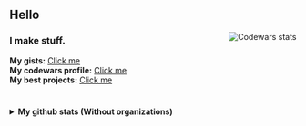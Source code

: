 ## Hello
<p>
  <a target="_blank" href="https://www.codewars.com/users/8dcc">
    <img align="right" src="https://www.codewars.com/users/8dcc/badges/small" alt="Codewars stats">
  </a>
</p>

### I make stuff.
**My gists:** [Click me](https://gist.github.com/8dcc)  
**My codewars profile:** [Click me](https://www.codewars.com/users/8dcc)  
**My best projects:** [Click me](https://github.com/stars/8dcc/lists/my-dope-shit)

#
<details>
    <summary><strong>My github stats (Without organizations)</strong></summary>
        <br>
        <div align="center">
            <a target="_blank" href="https://github.com/8dcc">
                <img width="420px" src="https://github-readme-stats.vercel.app/api?username=8dcc&show_icons=true&include_all_commits=true&count_private=true&title_color=eceff4&text_color=eceff4&bg_color=2e3440" alt="My stats"><br>
                <img width="420px" src="http://github-readme-streak-stats.herokuapp.com/?user=8dcc&theme=react" alt="My current streak"><br>
                <img width="300px" src="https://github-readme-stats.vercel.app/api/top-langs/?username=8dcc&layout=compact&theme=react&hide=css,html&langs_count=10" alt="My top languages">
            </a>
        </div>
</details>
